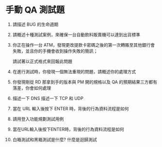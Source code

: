 # 手動 QA 測試題

1. 請描述 BUG 的生命週期

2. 請概述十種測試案例，來確保一台自動飲料販賣機可以達到出貨標準

3. 你正在操作一台 ATM，發現更改提款卡密碼之後的第一次轉賬至其他銀行會失敗，並且你的手機會收到操作失敗的簡訊；

    請試著以正式格式來回報此問題

4. 在進行測試時，你發現一個無法重現的問題，請概述你的處理方式

5. 你發現剛從 RD 那拿到手的版本與 PM 開的規格以及 QA 的預期結果三方都有落差，你會如何處理

6. 描述一下 DNS 描述一下 TCP 和 UDP

7. 當在 URL 輸入後按下 ENTER 時，背後的行為資料流程是如何

8. 請用登入功能規劃測試用例

9. 當在URL輸入後按下ENTER時，背後的行為資料流程是如何

10. 白箱測試和黑箱測試是什麼? 什麼是迴歸測試


